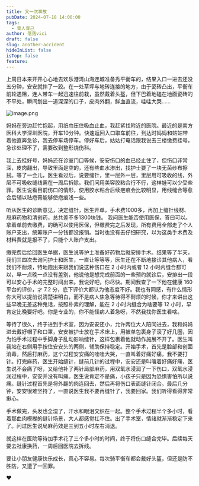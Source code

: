 ```yaml
---
title: 又一次事故
pubDate: 2024-07-18 14:00:00
tags:
  - 育人育己
author: 落落vici
draft: false
slug: another-accident
hideInList: false
isTop: false
feature:
---
```

上周日本来开开心心地去欢乐港湾山海连城准备秀平衡车的，结果入口一进去还没五分钟，安安就摔了一跤。在一处草坪与地砖连接的地方，由于瓷砖凸出，平衡车前轮遇阻，连人带车一起迅速往前栽，虽然戴着头盔，但下巴着地磕在地面瓷砖的不平处，瞬间划出一道深深的口子，皮肉外翻，鲜血直流，哇哇大哭……

![image.png](https://img.hux.ink/image/2024/07/202407181356117.png)


妈妈在旁边赶忙抱起，用纸巾压住吸血止血，我赶紧找附近的医院。最近的是南方医科大学深圳医院，开车10分钟。快速返回入口取车前往，到达时妈妈和姑姑带着他直奔急诊，我去停车场停车。停好车后，姑姑打电话跟我说去三楼缴费挂号，急诊处理不了，需要改到整形烧伤科。

我上去挂好号，妈妈还在诊室门口等候，安安伤口的血已经止住了，但伤口非常深，皮肉翻出，导致里面是空的，还有些血水渗出，找护士要了一块无菌纱布擦拭。等了一会儿，医生看过后，说要缝针，里一层外一层，里层用可吸收的线，外层不可吸收缝线需在一周后拆除。我们问用美容胶粘合行不行，这样娃可以少受些罪。医生说看目前伤口的情形，使用胶水粘合后续疤痕会比较明显，用线缝合等愈合后辅以祛疤膏能够使疤痕浅一些。

听从医生的诊断意见，决定缝针，医生开单，手术费1000多，再加上缝针线材、局麻药物和清创药，总共差不多1300块钱。 我问医生能否使用医保，答曰可以。拿着单前去缴费，的确可以使用医保，但缴费完之后发现，所有费用全部走了个人账户支出，统筹账户一分钱都没报销。当时也没有去仔细研究，以为这类手术费及材料费就是报不了，只能个人账户支出。

缴完费后给回医生单据，医生说等护士准备好药物后就安排手术。结果等了半天，我们三四次去询问护士和医生，一直让等等等，医生还在不断地接诊其他病人，看我们不耐烦，特地跑出来跟我们说这种伤口在 2 小时内或者 12 小时内缝合都可以，早一点晚一点没有差别，他说他是想完成前面的一些预约就诊后，安排出一段可以安心手术的完整时间出来。我说好吧，你尽快。期间我查了一下他在健康 160 平台的评价，才 7.2 分，底下评价大都认为他态度不好。我也有同感，有什么情形你大可以提前说清楚讲明白，而不是病人焦急等待得不耐烦的时候，你才来讲出这些早晚无差这种鬼话，按照朴素的理解，能在 2 小时内缝合为啥要等 12 小时，早肯定比晚要好吧。你是专业的，你不能怪病人着急呀，不然我找你医生看啥。

等待了很久，终于进到手术室，因为安安还小，允许两位大人陪同进去，我和妈妈进去戴好帽子和口罩，安安被护士放在手术床上，用被单包裹身子滚了好几圈，因为怕手术过程中手脚身子乱动影响缝针，这样包裹着他就动作施展不开了。医生叫我站在右侧用手按住安安头的两侧，辅助保持稳定。开始手术，首先是脸部和创面消毒，然后打麻药，这个过程安安痛的哇哇大哭，一直叫着好痛好痛，我不要打针。打完麻药，医生开始缝针，缝前几针的过程中，安安还是叫嚷着好痛好痛，医生说不会痛了呀，又给他补了两针局部麻药，用双氧水浸润了一下伤口，双氧水浸润过程中，安安并没有叫痛。医生说肯定不是痛，小孩子只是因为恐惧害怕所以说痛。缝针过程首先是将外翻的肉连回去，然后再将伤口表面缝针闭合。最后几分钟，安安很难坚持了，一直说医生我不要再缝针了，我要回家。我们听得看得非常揪心。

手术做完，头发也全湿了，汗水和眼泪交织在一起。整个手术过程半个多小时，看着那血肉模糊的缝针场景，大人都感觉扛不住。出了手术室，情绪就渐渐稳定下来了。问过医生说局麻药效是三到五小时左右消退。

就这样在医院等待加手术花了三个多小时的时间，终于将伤口缝合完毕。后续每天要去社康换药，一周后回医院去拆线。

要让小朋友健康快乐成长，真心不容易。每次骑平衡车都会戴好头盔，但还是防不胜防，又遭了一回罪。

❤